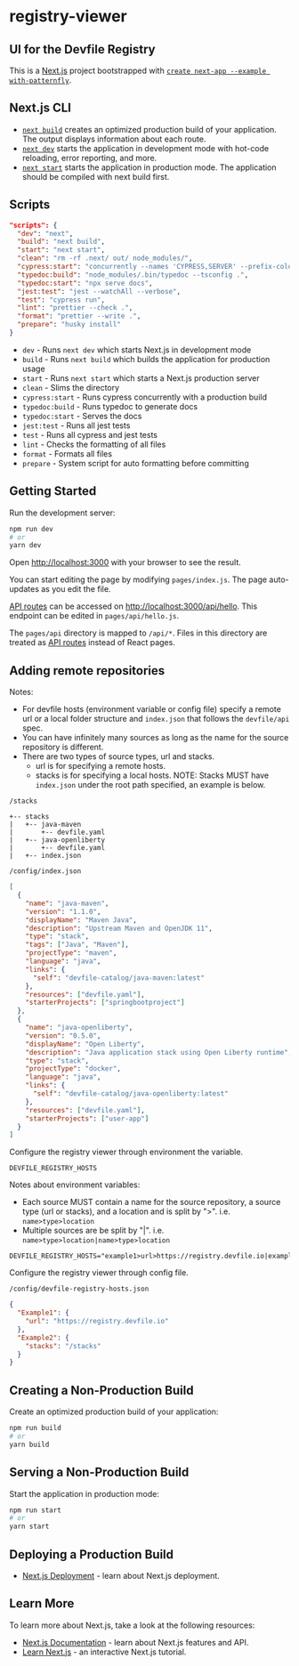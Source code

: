 # registry-viewer

## UI for the Devfile Registry

This is a [Next.js](https://nextjs.org/) project bootstrapped with [`create next-app --example with-patternfly`](https://github.com/vercel/next.js/tree/canary/examples/with-patternfly).

## Next.js CLI

- [`next build`](https://nextjs.org/docs/api-reference/cli#build) creates an optimized production build of your application. The output displays information about each route.
- [`next dev`](https://nextjs.org/docs/api-reference/cli#development) starts the application in development mode with hot-code reloading, error reporting, and more.
- [`next start`](https://nextjs.org/docs/api-reference/cli#production) starts the application in production mode. The application should be compiled with next build first.

## Scripts

```json
"scripts": {
  "dev": "next",
  "build": "next build",
  "start": "next start",
  "clean": "rm -rf .next/ out/ node_modules/",
  "cypress:start": "concurrently --names 'CYPRESS,SERVER' --prefix-colors 'yellow,blue' \"yarn cypress open\" \"yarn build && yarn start\"",
  "typedoc:build": "node_modules/.bin/typedoc --tsconfig .",
  "typedoc:start": "npx serve docs",
  "jest:test": "jest --watchAll --verbose",
  "test": "cypress run",
  "lint": "prettier --check .",
  "format": "prettier --write .",
  "prepare": "husky install"
}
```

- `dev` - Runs `next dev` which starts Next.js in development mode
- `build` - Runs `next build` which builds the application for production usage
- `start` - Runs `next start` which starts a Next.js production server
- `clean` - Slims the directory
- `cypress:start` - Runs cypress concurrently with a production build
- `typedoc:build` - Runs typedoc to generate docs
- `typedoc:start` - Serves the docs
- `jest:test` - Runs all jest tests
- `test` - Runs all cypress and jest tests
- `lint` - Checks the formatting of all files
- `format` - Formats all files
- `prepare` - System script for auto formatting before committing

## Getting Started

Run the development server:

```bash
npm run dev
# or
yarn dev
```

Open [http://localhost:3000](http://localhost:3000) with your browser to see the result.

You can start editing the page by modifying `pages/index.js`. The page auto-updates as you edit the file.

[API routes](https://nextjs.org/docs/api-routes/introduction) can be accessed on [http://localhost:3000/api/hello](http://localhost:3000/api/hello). This endpoint can be edited in `pages/api/hello.js`.

The `pages/api` directory is mapped to `/api/*`. Files in this directory are treated as [API routes](https://nextjs.org/docs/api-routes/introduction) instead of React pages.

## Adding remote repositories

Notes:

- For devfile hosts (environment variable or config file) specify a remote url or a local folder structure and `index.json` that follows the `devfile/api` spec.
- You can have infinitely many sources as long as the name for the source repository is different.
- There are two types of source types, url and stacks.
  - url is for specifying a remote hosts.
  - stacks is for specifying a local hosts. NOTE: Stacks MUST have `index.json` under the root path specified, an example is below.

`/stacks`

```
+-- stacks
|   +-- java-maven
|       +-- devfile.yaml
|   +-- java-openliberty
|       +-- devfile.yaml
|   +-- index.json
```

`/config/index.json`

```json
[
  {
    "name": "java-maven",
    "version": "1.1.0",
    "displayName": "Maven Java",
    "description": "Upstream Maven and OpenJDK 11",
    "type": "stack",
    "tags": ["Java", "Maven"],
    "projectType": "maven",
    "language": "java",
    "links": {
      "self": "devfile-catalog/java-maven:latest"
    },
    "resources": ["devfile.yaml"],
    "starterProjects": ["springbootproject"]
  },
  {
    "name": "java-openliberty",
    "version": "0.5.0",
    "displayName": "Open Liberty",
    "description": "Java application stack using Open Liberty runtime",
    "type": "stack",
    "projectType": "docker",
    "language": "java",
    "links": {
      "self": "devfile-catalog/java-openliberty:latest"
    },
    "resources": ["devfile.yaml"],
    "starterProjects": ["user-app"]
  }
]
```

Configure the registry viewer through environment the variable.

`DEVFILE_REGISTRY_HOSTS`

Notes about environment variables:

- Each source MUST contain a name for the source repository, a source type (url or stacks), and a location and is split by ">". i.e. `name>type>location`
- Multiple sources are be split by "|". i.e. `name>type>location|name>type>location`

```
DEVFILE_REGISTRY_HOSTS="example1>url>https://registry.devfile.io|example2>stacks>/stacks"
```

Configure the registry viewer through config file.

`/config/devfile-registry-hosts.json`

```json
{
  "Example1": {
    "url": "https://registry.devfile.io"
  },
  "Example2": {
    "stacks": "/stacks"
  }
}
```

## Creating a Non-Production Build

Create an optimized production build of your application:

```bash
npm run build
# or
yarn build
```

## Serving a Non-Production Build

Start the application in production mode:

```bash
npm run start
# or
yarn start
```

## Deploying a Production Build

- [Next.js Deployment](https://nextjs.org/docs/deployment) - learn about Next.js deployment.

## Learn More

To learn more about Next.js, take a look at the following resources:

- [Next.js Documentation](https://nextjs.org/docs) - learn about Next.js features and API.
- [Learn Next.js](https://nextjs.org/learn) - an interactive Next.js tutorial.
